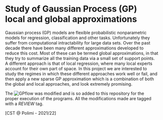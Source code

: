 # Study of Gaussian Process (GP) local and global approximations
Gaussian process (GP) models are flexible probabilistic nonparametric models for regression,  classification  and  other  tasks.  Unfortunately  they  suffer  from  computational  intractability  for  large  data  sets.  Over  the  past  decade  there  have  been  many  different  approximations  developed to reduce this cost. Most of these can be termed global approximations, in that they  try to summarize all the training data via a small set of support points. A different approach is  that of local regression, where many local experts account for their own part of space. In this  project we are interested to study the regimes in which these different approaches work well  or  fail,  and  then  apply  a  new  sparse  GP  approximation  which  is  a  combination  of  both  the  global and local approaches, and look extremely promising. 

The ![GPflow](https://github.com/GPflow/GPflow) was modified and is so added to this repository for the proper execution of the programs. All the modifications made are tagged with a *REVIEW* tag.

[CST @ Polimi - 2021/22]
